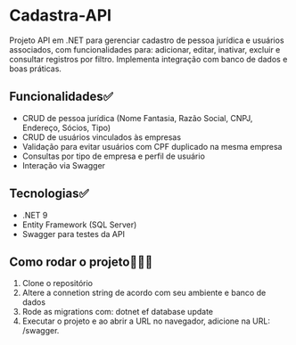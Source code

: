 # Cadastra-API
Projeto API em .NET para gerenciar cadastro de pessoa jurídica e usuários associados, com funcionalidades para: adicionar, editar, inativar, excluir e consultar registros por filtro. Implementa integração com banco de dados e boas práticas.

## Funcionalidades✅

- CRUD de pessoa jurídica (Nome Fantasia, Razão Social, CNPJ, Endereço, Sócios, Tipo)
- CRUD de usuários vinculados às empresas
- Validação para evitar usuários com CPF duplicado na mesma empresa
- Consultas por tipo de empresa e perfil de usuário
- Interação via Swagger

## Tecnologias✅

- .NET 9
- Entity Framework (SQL Server)
- Swagger para testes da API


## Como rodar o projeto👩🏻‍💻

1. Clone o repositório
2. Altere a connetion string de acordo com seu ambiente e banco de dados
3. Rode as migrations com: dotnet ef database update
4. Executar o projeto e ao abrir a URL no navegador, adicione na URL: /swagger.

